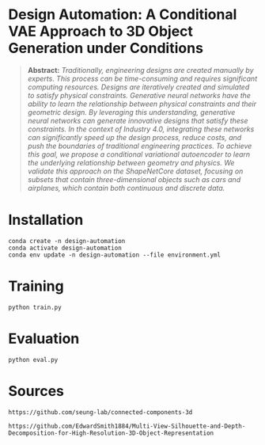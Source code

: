# Design Automation: A Conditional VAE Approach to 3D Object Generation under Conditions

> **Abstract:** *Traditionally, engineering designs are created manually by experts. This process can be time-consuming and requires significant computing resources. Designs are iteratively created and simulated to satisfy physical constraints. Generative neural networks have the ability to learn the relationship between physical constraints and their geometric design. By leveraging this understanding, generative neural networks can generate innovative designs that satisfy these constraints. In the context of Industry 4.0, integrating these networks can significantly speed up the design process, reduce costs, and push the boundaries of traditional engineering practices. To achieve this goal, we propose a conditional variational autoencoder to learn the underlying relationship between geometry and physics. We validate this approach on the ShapeNetCore dataset, focusing on subsets that contain three-dimensional objects such as cars and airplanes, which contain both continuous and discrete data.*

# Installation

```
conda create -n design-automation
conda activate design-automation
conda env update -n design-automation --file environment.yml
```

# Training

```
python train.py
```

# Evaluation

```
python eval.py
```

# Sources

`https://github.com/seung-lab/connected-components-3d`

`https://github.com/EdwardSmith1884/Multi-View-Silhouette-and-Depth-Decomposition-for-High-Resolution-3D-Object-Representation`

